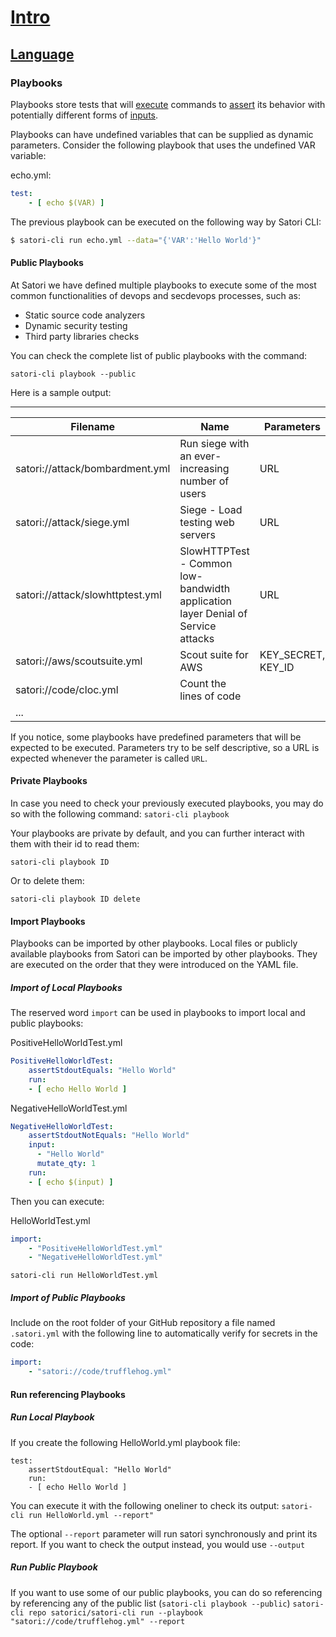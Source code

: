 # [Intro](README.md)
## [Language](language.md)
### Playbooks

Playbooks store tests that will [execute](language_execute.md) commands to [assert](language_asserts.md) its behavior with potentially different forms of [inputs](language_input.md). 

Playbooks can have undefined variables that can be supplied as dynamic parameters. Consider the following playbook that uses the undefined VAR variable:

echo.yml:
```yml
test:
    - [ echo $(VAR) ]
```

The previous playbook can be executed on the following way by Satori CLI:

```sh
$ satori-cli run echo.yml --data="{'VAR':'Hello World'}"
```

#### Public Playbooks

At Satori we have defined multiple playbooks to execute some of the most common functionalities of devops and secdevops processes, such as:
- Static source code analyzers
- Dynamic security testing
- Third party libraries checks

You can check the complete list of public playbooks with the command:

`satori-cli playbook --public`

Here is a sample output:

-------------------------------------------------------------------------------------------------------------------------------------------
| Filename                         | Name                                                                            |         Parameters |
|----------------------------------|---------------------------------------------------------------------------------|--------------------|
| satori://attack/bombardment.yml  | Run siege with an ever-increasing number of users                               |                URL |
| satori://attack/siege.yml        | Siege - Load testing web servers                                                |                URL |
| satori://attack/slowhttptest.yml | SlowHTTPTest - Common low-bandwidth application layer Denial of Service attacks |                URL |
| satori://aws/scoutsuite.yml      | Scout suite for AWS                                                             | KEY_SECRET, KEY_ID |
| satori://code/cloc.yml           | Count the lines of code                                                         |                    |
| ...                              |                                                                                 |                   ||

If you notice, some playbooks have predefined parameters that will be expected to be executed. Parameters try to be self descriptive, so a URL is expected whenever the parameter is called `URL`.

#### Private Playbooks

In case you need to check your previously executed playbooks, you may do so with the following command:
`satori-cli playbook`

Your playbooks are private by default, and you can further interact with them with their id to read them:

`satori-cli playbook ID`

Or to delete them:

`satori-cli playbook ID delete`

#### Import Playbooks

Playbooks can be imported by other playbooks. Local files or publicly available playbooks from Satori can be imported by other playbooks. They are executed on the order that they were introduced on the YAML file.

##### Import of Local Playbooks

The reserved word `import` can be used in playbooks to import local and public playbooks:

PositiveHelloWorldTest.yml
```yml
PositiveHelloWorldTest:
    assertStdoutEquals: "Hello World"
    run:
    - [ echo Hello World ]
```

NegativeHelloWorldTest.yml
```yml
NegativeHelloWorldTest:
    assertStdoutNotEquals: "Hello World"
    input:
      - "Hello World"
      mutate_qty: 1
    run:
    - [ echo $(input) ]
```

Then you can execute:

HelloWorldTest.yml
```yml
import:
    - "PositiveHelloWorldTest.yml"
    - "NegativeHelloWorldTest.yml"
```

`satori-cli run HelloWorldTest.yml`

##### Import of Public Playbooks

Include on the root folder of your GitHub repository a file named `.satori.yml` with the following line to automatically verify for secrets in the code:
```yml
import:
    - "satori://code/trufflehog.yml"
```

#### Run referencing Playbooks

##### Run Local Playbook

If you create the following HelloWorld.yml playbook file:
```
test:
    assertStdoutEqual: "Hello World"
    run:
    - [ echo Hello World ]
```

You can execute it with the following oneliner to check its output:
`satori-cli run HelloWorld.yml --report"`

The optional `--report` parameter will run satori synchronously and print its report. If you want to check the output instead, you would use `--output`

##### Run Public Playbook

If you want to use some of our public playbooks, you can do so referencing by referencing any of the public list (`satori-cli playbook --public`) 
`satori-cli repo satorici/satori-cli run --playbook "satori://code/trufflehog.yml" --report`